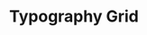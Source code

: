 ---
title: "Typography Grid"
image: "https://images.unsplash.com/photo-1465101046530-73398c7f28ca?auto=format&fit=crop&w=600&q=80"
description: "A modern grid-based typographic composition."
tags:
  - typography
  - interactive
  - featured
  - 2024
--- 